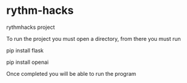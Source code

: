 # rythm-hacks
 rythmhacks project


To run the project you must open a directory, from there you must run

pip install flask

pip install openai

Once completed you will be able to run the program